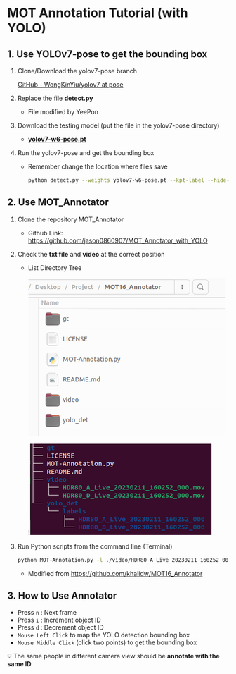 # MOT Annotation Tutorial (with YOLO)

## 1. Use YOLOv7-pose to get the bounding box

1. Clone/Download the yolov7-pose branch
    
    [GitHub - WongKinYiu/yolov7 at pose](https://github.com/WongKinYiu/yolov7/tree/pose)
    
2. Replace the file **detect.py**
    - File modified by YeePon
        
3. Download the testing model (put the file in the yolov7-pose directory)
    - [**yolov7-w6-pose.pt**](https://github.com/WongKinYiu/yolov7/releases/download/v0.1/yolov7-w6-pose.pt)
4. Run the yolov7-pose and get the bounding box
    - Remember change the location where files save
        
        ```bash
        python detect.py --weights yolov7-w6-pose.pt --kpt-label --hide-labels --hide-conf --source **/your_path_to_video/HDR80_A_Live_20230211_160252_000.mov** --exist-ok --name yolo_det --project **/your_path_to_annotator/MOT16_Annotator** --save-txt --nosave
        ```
        

## 2. Use MOT_Annotator

1. Clone the repository MOT_Annotator
    - Github Link: https://github.com/jason0860907/MOT_Annotator_with_YOLO
2. Check the **txt file** and **video** at the correct position
    
    
    - List Directory Tree
        
        ![My Image](src/Folder.png)
        
        !![My Image](src/List_Directory_Tree.png)
        
3. Run Python scripts from the command line (Terminal)
    
    ```bash
    python MOT-Annotation.py -l ./video/HDR80_A_Live_20230211_160252_000.mov
    ```
    
    - Modified from https://github.com/khalidw/MOT16_Annotator

## 3. How to Use Annotator

- Press `n` : Next frame
- Press `i` : Increment object ID
- Press `d` : Decrement object ID
- `Mouse Left Click` to map the YOLO detection bounding box
- `Mouse Middle Click` (click two points) to get the bounding box

💡 The same people in different camera view should be **annotate with the same ID**

